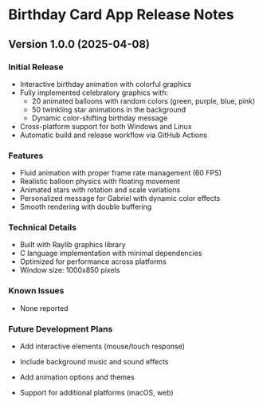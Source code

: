 # Birthday Card App Release Notes

## Version 1.0.0 (2025-04-08)

### Initial Release
- Interactive birthday animation with colorful graphics
- Fully implemented celebratory graphics with:
  - 20 animated balloons with random colors (green, purple, blue, pink)
  - 50 twinkling star animations in the background
  - Dynamic color-shifting birthday message
- Cross-platform support for both Windows and Linux
- Automatic build and release workflow via GitHub Actions

### Features
- Fluid animation with proper frame rate management (60 FPS)
- Realistic balloon physics with floating movement
- Animated stars with rotation and scale variations
- Personalized message for Gabriel with dynamic color effects
- Smooth rendering with double buffering

### Technical Details
- Built with Raylib graphics library
- C language implementation with minimal dependencies
- Optimized for performance across platforms
- Window size: 1000x850 pixels

### Known Issues
- None reported

### Future Development Plans
- Add interactive elements (mouse/touch response)
- Include background music and sound effects
- Add animation options and themes

- Support for additional platforms (macOS, web)


